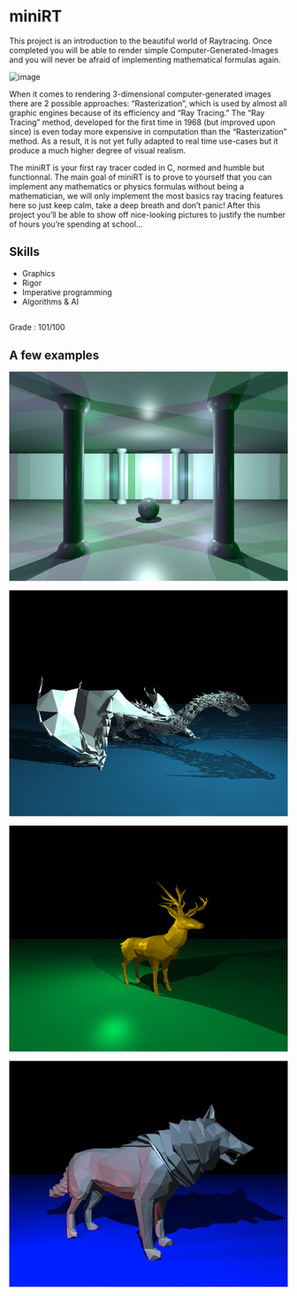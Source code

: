 # miniRT

This project is an introduction to the beautiful world of Raytracing.
Once completed you will be able to render simple Computer-Generated-Images and you will never be afraid of implementing mathematical formulas again.

![image](https://user-images.githubusercontent.com/51337012/139268864-b00f7c0f-9b12-4856-bfeb-1365b3a9efb5.png)

When it comes to rendering 3-dimensional computer-generated images there are 2 possible approaches: “Rasterization”, which is used by almost all graphic engines because of its efficiency and “Ray Tracing.”
The “Ray Tracing” method, developed for the first time in 1968 (but improved upon since) is even today more expensive in computation than the “Rasterization” method.
As a result, it is not yet fully adapted to real time use-cases but it produce a much higher degree of visual realism.

The miniRT is your first ray tracer coded in C, normed and humble but functionnal.
The main goal of miniRT is to prove to yourself that you can implement any mathematics or physics formulas without being a mathematician, we will only implement the most basics ray tracing features here so just keep calm, take a deep breath and don’t panic! After this project you’ll be able to show off nice-looking pictures to justify the number of hours you’re spending at school...

## Skills
* Graphics
* Rigor
* Imperative programming
* Algorithms & AI

##

Grade : 101/100

## A few examples

![room](https://github.com/MCCiupek/miniRT/blob/main/render/room.bmp)

![dragon](https://github.com/MCCiupek/miniRT/blob/main/render/dragon.bmp)

![deer](https://github.com/MCCiupek/miniRT/blob/main/render/deer.bmp)

![wolf](https://github.com/MCCiupek/miniRT/blob/main/render/wolf3d.bmp)
